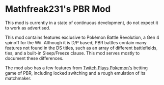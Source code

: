 # Mathfreak231's PBR Mod

This mod is currently in a state of continuous development, do not expect it to work as advertised.

This mod contains features exclusive to Pokémon Battle Revolution, a Gen 4 spinoff for the Wii.
Although it is D/P based, PBR battles contain many features not found in the DS titles, such as an array of different battlefields, ties, and a built-in Sleep/Freeze clause.
This mod serves mostly to document these differences.

The mod also has a few features from [Twitch Plays Pokemon's](https://twitch.tv/twitchplayspokemon) betting game of PBR, including locked switching and a rough emulation of its matchmaker.
